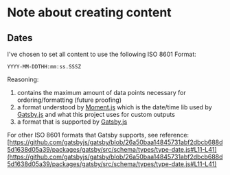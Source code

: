 # Note about creating content

## Dates

I've chosen to set all content to use the following ISO 8601 Format:

```
YYYY-MM-DDTHH:mm:ss.SSSZ
```

Reasoning:

1.  contains the maximum amount of data points necessary for ordering/formatting
    (future proofing)
1.  a format understood by [Moment.js](https://momentjs.com/docs/) which is the
    date/time lib used by [Gatsby.js](https://www.gatsbyjs.org/) and what this
    project uses for custom outputs
1.  a format that is supported by
    [Gatsby.js](https://github.com/gatsbyjs/gatsby/blob/26a50baa14845731abf2dbcb688d5d1638d05a39/packages/gatsby/src/schema/types/type-date.js#L11-L41)

For other ISO 8601 formats that Gatsby supports, see reference:
[https://github.com/gatsbyjs/gatsby/blob/26a50baa14845731abf2dbcb688d5d1638d05a39/packages/gatsby/src/schema/types/type-date.js#L11-L41](https://github.com/gatsbyjs/gatsby/blob/26a50baa14845731abf2dbcb688d5d1638d05a39/packages/gatsby/src/schema/types/type-date.js#L11-L41)
